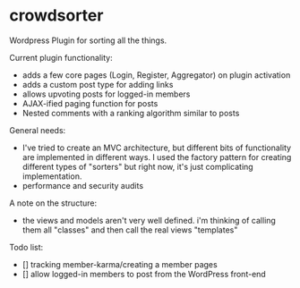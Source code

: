 # crowdsorter
Wordpress Plugin for sorting all the things.

Current plugin functionality:
 - adds a few core pages (Login, Register, Aggregator) on plugin activation
 - adds a custom post type for adding links
 - allows upvoting posts for logged-in members
 - AJAX-ified paging function for posts
 - Nested comments with a ranking algorithm similar to posts

General needs:
 - I've tried to create an MVC architecture, but different bits of functionality are implemented in different ways. I used the factory pattern for creating different types of "sorters" but right now, it's just complicating implementation.
 - performance and security audits

A note on the structure:
  - the views and models aren't very well defined. i'm thinking of calling them all "classes" and then call the real views "templates"

Todo list:
  - [] tracking member-karma/creating a member pages
  - [] allow logged-in members to post from the WordPress front-end
